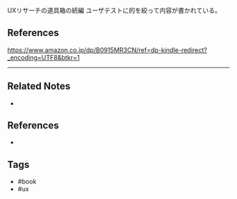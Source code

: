 UXリサーチの道具箱の続編
ユーザテストに的を絞って内容が書かれている。

## References
https://www.amazon.co.jp/dp/B0915MR3CN/ref=dp-kindle-redirect?_encoding=UTF8&btkr=1

---
## Related Notes
- 

## References
- 

## Tags
- #book 
- #ux 